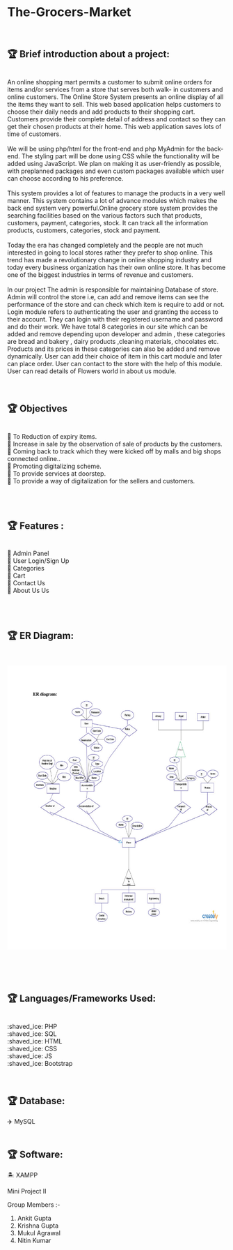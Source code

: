  # The-Grocers-Market

<br>
 
 ## :trophy: Brief introduction about a project:
<br>
An online shopping mart permits a customer to submit online orders for items and/or services from a store that serves both walk- in customers and online customers. The Online Store System presents an online display of all the items they want to sell. This web based application helps customers to choose their daily needs and add products to their shopping cart. Customers provide their complete detail of address and contact so they can get their chosen products at their home. This web application saves lots of time of customers.
<br><br> 
We will be using php/html for the front-end and php MyAdmin for the back-end. The
styling part will be done using CSS while the functionality will be added using JavaScript. We
plan on making it as user-friendly as possible, with preplanned packages and even custom
packages available which user can choose according to his preference.
<br><br>
This system provides a lot of features to manage the products in a very well manner. This system contains a lot of advance modules which makes the back end system very powerful.Online grocery store system provides the searching facilities based on the various factors such that products, customers, payment, categories, stock. It can track all the information products, customers, categories, stock and payment.
 <br><br>
 Today the era has changed completely and the people are not much interested in going to local stores rather they prefer to shop online. This trend has made a revolutionary change in online shopping industry and today every business organization has their own online store. It has become one of the biggest industries in terms of revenue and customers.
<br><br>
In our project The admin is responsible for maintaining Database of store. Admin will control the store i.e, can add and remove items can see the performance of the store and can check which item is require to add or not. Login module refers to authenticating the user and granting the access to their account. They can login with their registered username and password and do their work. We have total 8 categories in our site which can be added and remove depending upon developer and admin , these categories are bread and bakery , dairy products ,cleaning materials, chocolates etc. Products and its prices in these categories can also be added and remove dynamically. User can add their choice of item in this cart module and later can place order. User can contact to the store with the help of this module. User can read details of Flowers world in about us module.
<br><br><br>

## :trophy: Objectives
<br>
📗 To Reduction of expiry items. <br>
📗 Increase in sale by the observation of sale of products by the customers. <br>
📗 Coming back to track which they were kicked off by malls and big shops connected online.. <br>
📗 Promoting digitalizing scheme. <br>
📗 To provide services at doorstep. <br>
📗 To provide a way of digitalization for the sellers and customers. <br>
<br><br><br>

## :trophy: Features :
<br>
📘 Admin Panel <br>
📘 User Login/Sign Up <br>
📘 Categories <br>
📘 Cart <br>
📘 Contact Us <br>
📘 About Us Us <br>
<br><br><br>

## :trophy: ER Diagram:
<br>
<p align="center">
 
![ER-Diagram](https://github.com/anushka23g/Travel-Tourism-Website/blob/master/er-diagram.jpg)

</p>
<br><br><br>

## :trophy: Languages/Frameworks Used:
<br>
:shaved_ice: PHP<br>
:shaved_ice: SQL<br>
:shaved_ice: HTML<br>
:shaved_ice: CSS<br>
:shaved_ice: JS<br>
:shaved_ice: Bootstrap<br>
<br><br>

## :trophy: Database: <br>
:airplane: MySQL
<br><br>

## :trophy: Software: <br>
:desert_island: XAMPP 

Mini Project II

Group Members :-

1.	Ankit Gupta 	            
2.  Krishna Gupta
3.  Mukul Agrawal 
4.  Nitin Kumar 

